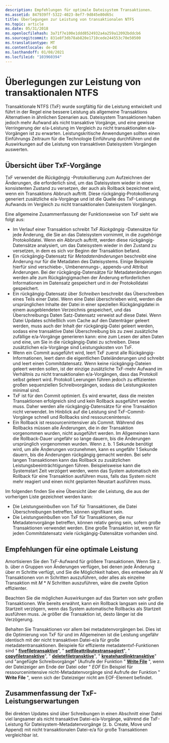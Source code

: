 ```yaml
---
description: Empfehlungen für optimale Dateisystem Transaktionen.
ms.assetid: 847939ff-5322-4023-8ef7-9d845e80d65c
title: Überlegungen zur Leistung von transaktionalen NTFS
ms.topic: article
ms.date: 05/31/2018
ms.openlocfilehash: 3a71f7e100e1ddd8524932a4a259a12092bddcb6
ms.sourcegitcommit: 831e8f3db78ab820e1710cede244553c70e50500
ms.translationtype: MT
ms.contentlocale: de-DE
ms.lasthandoff: 01/08/2021
ms.locfileid: "103960394"
---
```

# <a name="performance-considerations-for-transactional-ntfs"></a>Überlegungen zur Leistung von transaktionalen NTFS

Transaktionale NTFS (TxF) wurde sorgfältig für die Leistung entwickelt und führt in der Regel eine bessere Leistung als allgemeine Transaktions Alternativen in ähnlichen Szenarien aus. Dateisystem Transaktionen haben jedoch mehr Aufwand als nicht transaktive Vorgänge, und eine gewisse Verringerung der e/a-Leistung im Vergleich zu nicht transaktionalen e/a-Vorgängen ist zu erwarten. Leistungskritische Anwendungen sollten einen Einführungs Zeitraum für die Technologie Einführung durchführen und die Auswirkungen auf die Leistung von transaktiven Dateisystem Vorgängen auswerten.

## <a name="overview-of-txf-operations"></a>Übersicht über TxF-Vorgänge

TxF verwendet die *Rückgängig* -Protokollierung zum Aufzeichnen der Änderungen, die erforderlich sind, um das Dateisystem wieder in einen konsistenten Zustand zu versetzen, der auch als Rollback bezeichnet wird, wenn ein Transaktions Abbruch auftritt. Diese rückgängig-Protokollierung generiert zusätzliche e/a-Vorgänge und ist die Quelle des TxF-Leistungs Aufwands im Vergleich zu nicht transaktionalen Dateisystem Vorgängen.

Eine allgemeine Zusammenfassung der Funktionsweise von TxF sieht wie folgt aus:

-   Im Verlauf einer Transaktion schreibt TxF *Rückgängig* -Datensätze für jede Änderung, die Sie an das Dateisystem vornimmt, in die zugehörige Protokolldatei. Wenn ein Abbruch auftritt, werden diese rückgängig-Datensätze analysiert, um das Dateisystem wieder in den Zustand zu versetzen, in dem es sich vor Beginn der Transaktion befand.
-   Ein rückgängig-Datensatz für *Metadatenänderungen* beschreibt eine Änderung nur für die Metadaten des Dateisystems. Einige Beispiele hierfür sind verschiebe-, Umbenennungs-, appends-und Attribut Änderungen. Bei der rückgängig-Datensätze für Metadatenänderungen werden alle zum Rückgängigmachen der Änderung erforderlichen Informationen im Datensatz gespeichert und in der Protokolldatei gespeichert.
-   Ein rückgängig-Datensatz über *Schreiben* beschreibt das Überschreiben eines Teils einer Datei. Wenn eine Datei überschrieben wird, werden die ursprünglichen Inhalte der Datei in einer speziellen Rückgängigdatei in einem ausgeblendeten Verzeichnis gespeichert, und das Überschreibungs Daten Satz-Datensatz verweist auf diese Datei. Wenn Datei Updates schließlich vom Cache auf den Datenträger geleert werden, muss auch der Inhalt der rückgängig-Datei geleert werden, sodass eine transaktive Datei Überschreibung bis zu zwei zusätzliche zufällige e/a-Vorgänge generieren kann: eine zum Lesen der alten Daten und eine, um Sie in die rückgängig-Datei zu schreiben. Diese zusätzlichen e/a-Vorgänge sind Leistungskosten von TxF.
-   Wenn ein Commit ausgeführt wird, leert TxF zuerst alle Rückgängig-Informationen, leert dann die eigentlichen Dateiänderungen und schreibt und leert einen Commitdatensatz. Wenn keine rückgängig-Dateien geleert werden sollen, ist der einzige zusätzliche TxF-mehr Aufwand im Verhältnis zu nicht transaktionalen e/a-Vorgängen, dass das Protokoll selbst geleert wird. Protokoll Leerungen führen jedoch zu effizienten großen sequenziellen Schreibvorgängen, sodass die Leistungskosten minimal sind.
-   TxF ist für den Commit optimiert. Es wird erwartet, dass die meisten Transaktionen erfolgreich sind und kein Rollback ausgeführt werden muss. Daher werden alle rückgängig-Datensätze für eine Transaktion nicht verwendet. Im Hinblick auf die Leistung sind TxF-Commit-Vorgänge schnell und Rollbacks sind ressourcenintensiv.
-   Ein Rollback ist ressourcenintensiver als Commit. Während des Rollbacks müssen alle Änderungen, die in der Transaktion vorgenommen wurden, nicht ausgeführt werden. Im Allgemeinen kann die Rollback-Dauer ungefähr so lange dauern, bis die Änderungen ursprünglich vorgenommen wurden. Wenn z. b. 1 Sekunde benötigt wird, um alle Änderungen vorzunehmen, kann es ungefähr 1 Sekunde dauern, bis die Änderungen rückgängig gemacht werden. Bei sehr langen Transaktionen kann das Rollback zu zusätzlichen Leistungsbeeinträchtigungen führen. Beispielsweise kann die Systemstart Zeit verzögert werden, wenn das System automatisch ein Rollback für eine Transaktion ausführen muss, falls das System nicht mehr reagiert und einen nicht geplanten Neustart ausführen muss.

Im folgenden finden Sie eine Übersicht über die Leistung, die aus der vorherigen Liste gezeichnet werden kann:

-   Die Leistungseinbußen von TxF für Transaktionen, die Datei Überschreibungen betreffen, können signifikant sein.
-   Die Leistungseinbußen von TxF für Transaktionen, die nur Metadatenvorgänge betreffen, können relativ gering sein, sofern große Transaktionen verwendet werden. Eine große Transaktion ist, wenn für jeden Commitdatensatz viele rückgängig-Datensätze vorhanden sind.

## <a name="recommendations-for-best-performance"></a>Empfehlungen für eine optimale Leistung

Amortisieren Sie den TxF-Aufwand für größere Transaktionen. Wenn Sie z. b. über *n* Gruppen von Änderungen verfügen, bei denen jede Änderung über *m* Schritte verfügt, und Sie die Möglichkeit haben, dies entweder als *N* Transaktionen von *m* Schritten auszuführen, oder alles als einzelne Transaktion mit *M* \* *N* Schritten auszuführen, wäre die zweite Option effizienter.

Beachten Sie die möglichen Auswirkungen auf das Starten von sehr großen Transaktionen. Wie bereits erwähnt, kann ein Rollback langsam sein und die Startzeit verzögern, wenn das System automatische Rollbacks als Startzeit ausführen muss. Je größer die Transaktion ist, desto länger ist die Verzögerung.

Behalten Sie Transaktionen vor allem bei metadatenvorgängen bei. Dies ist die Optimierung von TxF für und im Allgemeinen ist die Leistung ungefähr identisch mit der nicht transaktiven Datei-e/a für große metadatentransaktionen. Beispiele für effiziente metadatentxf-Funktionen sind " [**fivefiletransaktive**](/windows/desktop/api/WinBase/nf-winbase-movefiletransacteda)", " [**setfileattributestransagiert**](/windows/desktop/api/WinBase/nf-winbase-setfileattributestransacteda)", " [**copyfiletransktive**](/windows/desktop/api/WinBase/nf-winbase-copyfiletransacteda)", " [**deletefiletransktive**](/windows/desktop/api/WinBase/nf-winbase-deletefiletransacteda)", " [**kreatehardlinktransktive**](/windows/desktop/api/WinBase/nf-winbase-createhardlinktransacteda)" und "angefügte Schreibvorgänge" (Aufrufe der Funktion " [**Write File**](/windows/desktop/api/FileAPI/nf-fileapi-writefile) ", wenn der Dateizeiger am Ende der Datei oder " *EOF* Ein Beispiel für ressourcenintensive nicht-Metadatenvorgänge sind Aufrufe der Funktion " **Write File** ", wenn sich der Dateizeiger nicht am EOF-Element befindet.

## <a name="summary-of-txf-performance-expectations"></a>Zusammenfassung der TxF-Leistungserwartungen

Bei direkten Updates sind über Schreibungen in einen Abschnitt einer Datei viel langsamer als nicht transaktive Datei-e/a-Vorgänge, während die TxF-Leistung für Dateisystem-Metadatenvorgänge (z. b. Create, Move und Append) mit nicht transaktionalen Datei-e/a für große Transaktionen vergleichbar ist.

 

 



